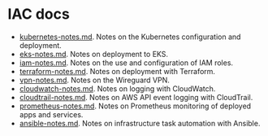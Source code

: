 # IAC docs

* [kubernetes-notes.md](kubernetes-notes.md). Notes on the Kubernetes
configuration and deployment.
* [eks-notes.md](eks-notes.md). Notes on deployment to EKS.
* [iam-notes.md](iam-notes.md). Notes on the use and configuration of IAM
roles.
* [terraform-notes.md](terraform-notes.md). Notes on deployment with Terraform.
* [vpn-notes.md](vpn-notes.md). Notes on the Wireguard VPN.
* [cloudwatch-notes.md](cloudwatch-notes.md). Notes on logging with CloudWatch.
* [cloudtrail-notes.md](cloudtrail-notes.md). Notes on AWS API event logging
with CloudTrail.
* [prometheus-notes.md](prometheus-notes.md). Notes on Prometheus monitoring of
deployed apps and services.
* [ansible-notes.md](ansible-notes.md). Notes on infrastructure task automation
with Ansible.
